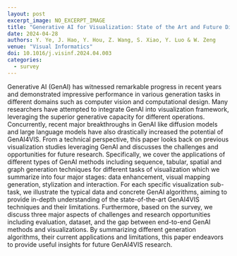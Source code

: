 ```yaml
---
layout: post
excerpt_image: NO_EXCERPT_IMAGE
title: "Generative AI for Visualization: State of the Art and Future Directions"
date: 2024-04-28
authors: Y. Ye, J. Hao, Y. Hou, Z. Wang, S. Xiao, Y. Luo & W. Zeng
venue: "Visual Informatics"
doi: 10.1016/j.visinf.2024.04.003
categories:
  - survey
---
```

Generative AI (GenAI) has witnessed remarkable progress in recent years and demonstrated impressive performance in various generation tasks in different domains such as computer vision and computational design. Many researchers have attempted to integrate GenAI into visualization framework, leveraging the superior generative capacity for different operations. Concurrently, recent major breakthroughs in GenAI like diffusion models and large language models have also drastically increased the potential of GenAI4VIS. From a technical perspective, this paper looks back on previous visualization studies leveraging GenAI and discusses the challenges and opportunities for future research. Specifically, we cover the applications of different types of GenAI methods including sequence, tabular, spatial and graph generation techniques for different tasks of visualization which we summarize into four major stages: data enhancement, visual mapping generation, stylization and interaction. For each specific visualization sub-task, we illustrate the typical data and concrete GenAI algorithms, aiming to provide in-depth understanding of the state-of-the-art GenAI4VIS techniques and their limitations. Furthermore, based on the survey, we discuss three major aspects of challenges and research opportunities including evaluation, dataset, and the gap between end-to-end GenAI methods and visualizations. By summarizing different generation algorithms, their current applications and limitations, this paper endeavors to provide useful insights for future GenAI4VIS research.
